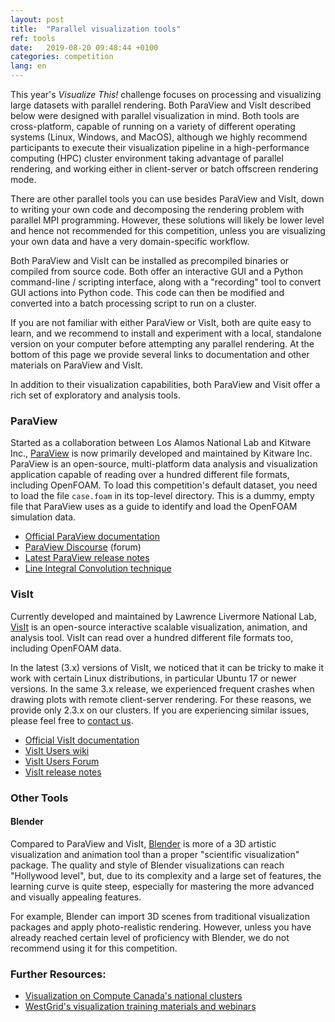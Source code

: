 ```yaml
---
layout: post
title:  "Parallel visualization tools"
ref: tools
date:   2019-08-20 09:48:44 +0100
categories: competition
lang: en
---
```


<!-- We will describe here a couple of open source visualization tools. -->
<!-- Hence parallel processing of the data and execution of the visualization pipeline is needed. -->

This year's *Visualize This!* challenge focuses on processing and visualizing large datasets with
parallel rendering. Both ParaView and VisIt described below were designed with parallel visualization in
mind. Both tools are cross-platform, capable of running on a variety of different operating systems
(Linux, Windows, and MacOS), although we highly recommend participants to execute their visualization
pipeline in a high-performance computing (HPC) cluster environment taking advantage of parallel
rendering, and working either in client-server or batch offscreen rendering mode.

<!-- These tools are perfectly well suited for running in HPC cluster environments, can run in client-server -->
<!-- mode and take full advantage of multi-core and multi-node architectures, as well as, batch rendering. -->

<!-- Of course there are many other tools that can be used, but here we will restrict to discuss and present, -->
<!-- VisIt and ParaView. -->

There are other parallel tools you can use besides ParaView and VisIt, down to writing your own code and
decomposing the rendering problem with parallel MPI programming. However, these solutions will likely be
lower level and hence not recommended for this competition, unless you are visualizing your own data and
have a very domain-specific workflow.

Both ParaView and VisIt can be installed as precompiled binaries or compiled from source code. Both offer
an interactive GUI and a Python command-line / scripting interface, along with a "recording" tool to
convert GUI actions into Python code. This code can then be modified and converted into a batch
processing script to run on a cluster.

<!-- They can also run in batch mode, specially recommended for using in HPC clusters. -->

<!-- One really useful feature that both programs offer and super-convenient at the moment of generating batch -->
<!-- processing scripts, is the tool for "recording" the actions taken using the GUI and generated as a python -->
<!-- sequence of commands into an actual script.  Then this script can be executed, tailored and modified -->
<!-- accordingly. -->

If you are not familiar with either ParaView or VisIt, both are quite easy to learn, and we recommend to
install and experiment with a local, standalone version on your computer before attempting any parallel
rendering. At the bottom of this page we provide several links to documentation and other materials on
ParaView and VisIt.

In addition to their visualization capabilities, both ParaView and Visit offer a rich set of exploratory
and analysis tools.

<!-- Many times visualization is not only used to generate "pretty" images or movies, but also as an -->
<!-- exploratory tool, and again these two programs are excellent tools to achieve this too. Either using -->
<!-- their GUIs or the CLIs via scripting, all types of queries and analysis can be done on the data sets -->
<!-- loaded in these visualization engines. -->






### ParaView

Started as a collaboration between Los Alamos National Lab and Kitware Inc., <a
href="https://www.paraview.org" target="_blank">ParaView</a> is now primarily developed and maintained by
Kitware Inc. ParaView is an open-source, multi-platform data analysis and visualization application
capable of reading over a hundred different file formats, including OpenFOAM. To load this competition's
default dataset, you need to load the file `case.foam` in its top-level directory. This is a dummy, empty
file that ParaView uses as a guide to identify and load the OpenFOAM simulation data.

* <a href="http://www.paraview.org/documentation" target="_blank">Official ParaView documentation</a>
* <a href="https://discourse.paraview.org" target="_blank">ParaView Discourse</a> (forum)
* <a href="https://www.paraview.org/Wiki/ParaView_Release_Notes" target="_blank">Latest ParaView release notes</a>
* <a href="https://www.paraview.org/Wiki/ParaView/Line_Integral_Convolution" target="_blank">Line
  Integral Convolution technique</a>
<!-- * NVIDIA plugin:  https://www.nvidia.com/en-us/data-center/index-paraview-plugin/ -->





### VisIt

Currently developed and maintained by Lawrence Livermore National Lab, <a
href="https://wci.llnl.gov/simulation/computer-codes/visit" target="_blank">VisIt</a> is an open-source
interactive scalable visualization, animation, and analysis tool. VisIt can read over a hundred different
file formats too, including OpenFOAM data.

In the latest (3.x) versions of VisIt, we noticed that it can be tricky to make it work with certain
Linux distributions, in particular Ubuntu 17 or newer versions. In the same 3.x release, we experienced
frequent crashes when drawing plots with remote client-server rendering. For these reasons, we provide
only 2.3.x on our clusters. If you are experiencing similar issues, please feel free to
[contact us](mailto:viz-challenge@westgrid.ca).

* <a href="https://visit-sphinx-github-user-manual.readthedocs.io" target="_blank">Official VisIt documentation</a>
* <a href="http://www.visitusers.org" target="_blank">VisIt Users wiki</a>
* <a href="http://www.visitusers.org/forum" target="_blank">VisIt Users Forum</a>
* <a href="https://wci.llnl.gov/simulation/computer-codes/visit/new" target="_blank">VisIt release notes</a>





### Other Tools

#### Blender

Compared to ParaView and VisIt, <a href="https://www.blender.org" target="_blank">Blender</a> is more of
a 3D artistic visualization and animation tool than a proper "scientific visualization" package. The
quality and style of Blender visualizations can reach "Hollywood level", but, due to its complexity and a
large set of features, the learning curve is quite steep, especially for mastering the more advanced and
visually appealing features.

<!-- Blender not only offer the typical or traditional visualization algorithms, but also adds the ability of -->
<!-- importing models, objects, as well as, provides several engines to simulate quite realistic scenarios. -->

For example, Blender can import 3D scenes from traditional visualization packages and apply
photo-realistic rendering. However, unless you have already reached certain level of proficiency with
Blender, we do not recommend using it for this competition.









### Further Resources:

* <a href="https://docs.computecanada.ca/wiki/Visualization" target="_blank">Visualization on Compute
  Canada's national clusters</a>
* <a href="https://westgrid.github.io/trainingMaterials/tools/visualization" target="_blank">WestGrid's
  visualization training materials and webinars</a>




<!-- * <a href="https://docs.computecanada.ca/wiki/ParaView" target="_blank">Running ParaView on Compute Canada's clusters</a> -->
<!-- * <a href="https://docs.computecanada.ca/wiki/VisIt" target="_blank">Running VisIt on Compute Canada's clusters</a> -->
